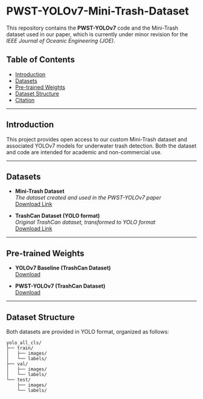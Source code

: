 
# PWST-YOLOv7-Mini-Trash-Dataset

This repository contains the **PWST-YOLOv7** code and the Mini-Trash dataset used in our paper, which is currently under minor revision for the *IEEE Journal of Oceanic Engineering (JOE)*.

## Table of Contents

- [Introduction](#introduction)
- [Datasets](#datasets)
- [Pre-trained Weights](#pre-trained-weights)
- [Dataset Structure](#dataset-structure)
- [Citation](#citation)

---

## Introduction

This project provides open access to our custom Mini-Trash dataset and associated YOLOv7 models for underwater trash detection. Both the dataset and code are intended for academic and non-commercial use.

---

## Datasets

- **Mini-Trash Dataset**  
  *The dataset created and used in the PWST-YOLOv7 paper*  
  [Download Link](https://drive.google.com/file/d/1U1b-TxiKt6ug3hq_tWohX3pILj45QrmR/view?usp=drive_link)

- **TrashCan Dataset (YOLO format)**  
  *Original TrashCan dataset, transformed to YOLO format*  
  [Download Link](https://drive.google.com/file/d/1n957_9mqipm7uBjQgtCaMk8JpsJT624R/view?usp=drive_link)

---

## Pre-trained Weights

- **YOLOv7 Baseline (TrashCan Dataset)**  
  [Download](https://drive.google.com/file/d/1hwrDN7miv_XTjPGIa0TXZhIevmwdIN9d/view?usp=drive_link)

- **PWST-YOLOv7 (TrashCan Dataset)**  
  [Download](https://drive.google.com/file/d/1yo8BE50DF5xY8qfWSVezh6-U1oMvtk8K/view?usp=drive_link)

---

## Dataset Structure

Both datasets are provided in YOLO format, organized as follows:
```plaintext
yolo_all_cls/
├── train/
│   ├── images/
│   └── labels/
├── val/
│   ├── images/
│   └── labels/
└── test/
    ├── images/
    └── labels/

